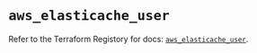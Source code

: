 # `aws_elasticache_user`

Refer to the Terraform Registory for docs: [`aws_elasticache_user`](https://registry.terraform.io/providers/hashicorp/aws/5.10.0/docs/resources/elasticache_user).
